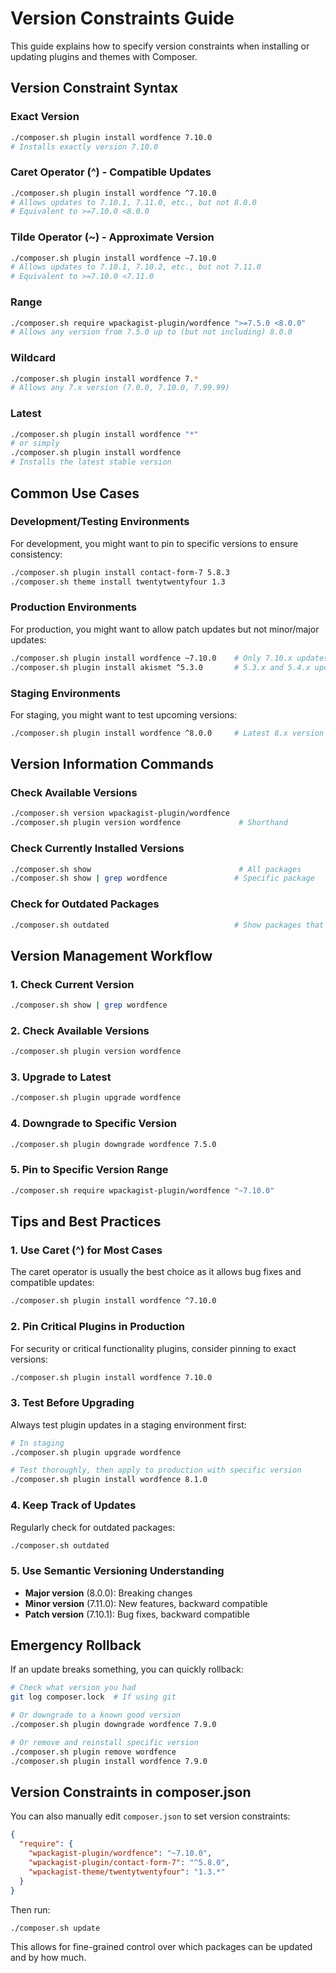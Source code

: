 # Version Constraints Guide

This guide explains how to specify version constraints when installing or updating plugins and themes with Composer.

## Version Constraint Syntax

### Exact Version
```bash
./composer.sh plugin install wordfence 7.10.0
# Installs exactly version 7.10.0
```

### Caret Operator (^) - Compatible Updates
```bash
./composer.sh plugin install wordfence ^7.10.0
# Allows updates to 7.10.1, 7.11.0, etc., but not 8.0.0
# Equivalent to >=7.10.0 <8.0.0
```

### Tilde Operator (~) - Approximate Version
```bash
./composer.sh plugin install wordfence ~7.10.0
# Allows updates to 7.10.1, 7.10.2, etc., but not 7.11.0
# Equivalent to >=7.10.0 <7.11.0
```

### Range
```bash
./composer.sh require wpackagist-plugin/wordfence ">=7.5.0 <8.0.0"
# Allows any version from 7.5.0 up to (but not including) 8.0.0
```

### Wildcard
```bash
./composer.sh plugin install wordfence 7.*
# Allows any 7.x version (7.0.0, 7.10.0, 7.99.99)
```

### Latest
```bash
./composer.sh plugin install wordfence "*"
# or simply
./composer.sh plugin install wordfence
# Installs the latest stable version
```

## Common Use Cases

### Development/Testing Environments
For development, you might want to pin to specific versions to ensure consistency:
```bash
./composer.sh plugin install contact-form-7 5.8.3
./composer.sh theme install twentytwentyfour 1.3
```

### Production Environments
For production, you might want to allow patch updates but not minor/major updates:
```bash
./composer.sh plugin install wordfence ~7.10.0    # Only 7.10.x updates
./composer.sh plugin install akismet ^5.3.0       # 5.3.x and 5.4.x updates, but not 6.x
```

### Staging Environments
For staging, you might want to test upcoming versions:
```bash
./composer.sh plugin install wordfence ^8.0.0     # Latest 8.x version
```

## Version Information Commands

### Check Available Versions
```bash
./composer.sh version wpackagist-plugin/wordfence
./composer.sh plugin version wordfence             # Shorthand
```

### Check Currently Installed Versions
```bash
./composer.sh show                                 # All packages
./composer.sh show | grep wordfence               # Specific package
```

### Check for Outdated Packages
```bash
./composer.sh outdated                            # Show packages that can be updated
```

## Version Management Workflow

### 1. Check Current Version
```bash
./composer.sh show | grep wordfence
```

### 2. Check Available Versions
```bash
./composer.sh plugin version wordfence
```

### 3. Upgrade to Latest
```bash
./composer.sh plugin upgrade wordfence
```

### 4. Downgrade to Specific Version
```bash
./composer.sh plugin downgrade wordfence 7.5.0
```

### 5. Pin to Specific Version Range
```bash
./composer.sh require wpackagist-plugin/wordfence "~7.10.0"
```

## Tips and Best Practices

### 1. Use Caret (^) for Most Cases
The caret operator is usually the best choice as it allows bug fixes and compatible updates:
```bash
./composer.sh plugin install wordfence ^7.10.0
```

### 2. Pin Critical Plugins in Production
For security or critical functionality plugins, consider pinning to exact versions:
```bash
./composer.sh plugin install wordfence 7.10.0
```

### 3. Test Before Upgrading
Always test plugin updates in a staging environment first:
```bash
# In staging
./composer.sh plugin upgrade wordfence

# Test thoroughly, then apply to production with specific version
./composer.sh plugin install wordfence 8.1.0
```

### 4. Keep Track of Updates
Regularly check for outdated packages:
```bash
./composer.sh outdated
```

### 5. Use Semantic Versioning Understanding
- **Major version** (8.0.0): Breaking changes
- **Minor version** (7.11.0): New features, backward compatible
- **Patch version** (7.10.1): Bug fixes, backward compatible

## Emergency Rollback

If an update breaks something, you can quickly rollback:

```bash
# Check what version you had
git log composer.lock  # If using git

# Or downgrade to a known good version
./composer.sh plugin downgrade wordfence 7.9.0

# Or remove and reinstall specific version
./composer.sh plugin remove wordfence
./composer.sh plugin install wordfence 7.9.0
```

## Version Constraints in composer.json

You can also manually edit `composer.json` to set version constraints:

```json
{
  "require": {
    "wpackagist-plugin/wordfence": "~7.10.0",
    "wpackagist-plugin/contact-form-7": "^5.8.0",
    "wpackagist-theme/twentytwentyfour": "1.3.*"
  }
}
```

Then run:
```bash
./composer.sh update
```

This allows for fine-grained control over which packages can be updated and by how much.